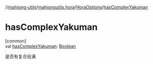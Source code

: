 //[mahjong-utils](../../../index.md)/[mahjongutils.hora](../index.md)/[HoraOptions](index.md)/[hasComplexYakuman](has-complex-yakuman.md)

# hasComplexYakuman

[common]\
val [hasComplexYakuman](has-complex-yakuman.md): [Boolean](https://kotlinlang.org/api/latest/jvm/stdlib/kotlin-stdlib/kotlin/-boolean/index.html)

是否有复合役满
